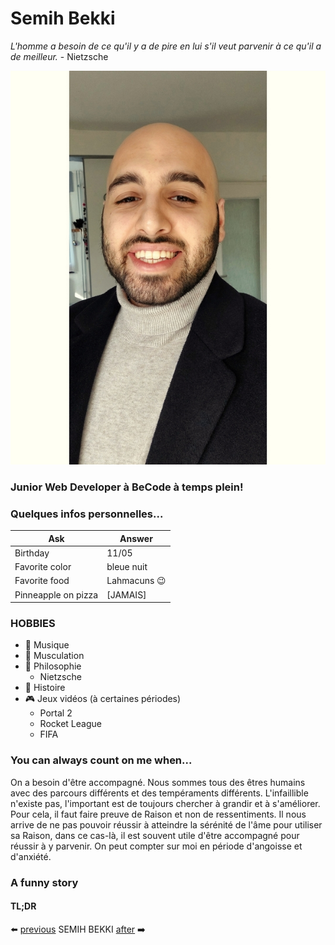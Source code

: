 # Semih Bekki

*L'homme a besoin de ce qu'il y a de pire en lui s'il veut parvenir à ce qu'il a de meilleur.* - Nietzsche

![Ma photo](SB-s.jpg)

### Junior Web Developer à BeCode à temps plein!

### Quelques infos personnelles...

|        Ask          |      Answer      |
|        --           |        --        |
| Birthday            |      11/05       |
| Favorite color      |    bleue nuit    |
| Favorite food       | Lahmacuns :wink: |
| Pinneapple on pizza |     [JAMAIS]     |


### HOBBIES
- :musical_note: Musique
- :muscle: Musculation
- :brain: Philosophie
  - Nietzsche
- :open_book: Histoire
- :video_game: Jeux vidéos (à certaines périodes)
  - Portal 2
  - Rocket League
  - FIFA

### You can always count on me when...
On a besoin d'être accompagné. 
Nous sommes tous des êtres humains avec des parcours différents et des tempéraments différents.
L'infaillible n'existe pas, l'important est de toujours chercher à grandir et à s'améliorer.
Pour cela, il faut faire preuve de Raison et non de ressentiments. 
Il nous arrive de ne pas pouvoir réussir à atteindre la sérénité de l'âme pour utiliser sa Raison, dans ce cas-là, il est souvent utile d'être accompagné pour réussir à y parvenir.
On peut compter sur moi en période d'angoisse et d'anxiété.

### A funny story


#### TL;DR

:arrow_left: [previous](https://github.com/assaleau/markdown-challenge)  SEMIH BEKKI [after](https://github.com/llyllyra/markdown-challenge) :arrow_right:	

